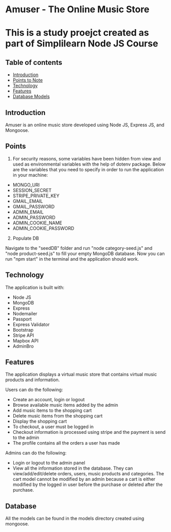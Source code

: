 # Amuser - The Online Music Store
# This is a study proejct created as part of Simplilearn Node JS Course

## Table of contents

- [Introduction](#introduction)
- [Points to Note](#Points)
- [Technology](#technology)
- [Features](#features)
- [Database Models](#database)


## Introduction

Amuser is an online music store developed using Node JS, Express JS, and Mongoose.

## Points

1. For security reasons, some variables have been hidden from view and used as environmental variables with the help of dotenv package. Below are the variables that you need to specify in order to run the application in your machine:

- MONGO_URI
- SESSION_SECRET
- STRIPE_PRIVATE_KEY
- GMAIL_EMAIL
- GMAIL_PASSWORD
- ADMIN_EMAIL
- ADMIN_PASSWORD
- ADMIN_COOKIE_NAME
- ADMIN_COOKIE_PASSWORD

2. Populate DB

Navigate to the "seedDB" folder and run "node category-seed.js" and "node product-seed.js" to fill your empty MongoDB database. Now you can run "npm start" in the terminal and the application should work.

## Technology

The application is built with:

- Node JS 
- MongoDB 
- Express 
- Nodemailer
- Passport
- Express Validator
- Bootstrap
- Stripe API 
- Mapbox API
- AdminBro


## Features

The application displays a virtual music store that contains virtual music products and information.

Users can do the following:

- Create an account, login or logout
- Browse available music items added by the admin
- Add music items to the shopping cart
- Delete music items from the shopping cart
- Display the shopping cart
- To checkout, a user must be logged in
- Checkout information is processed using stripe and the payment is send to the admin
- The profile contains all the orders a user has made

Admins can do the following:

- Login or logout to the admin panel
- View all the information stored in the database. They can view/add/edit/delete orders, users, music products and categories. The cart model cannot be modified by an admin because a cart is either modified by the logged in user before the purchase or deleted after the purchase.

## Database

All the models can be found in the models directory created using mongoose.
